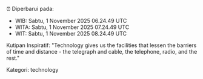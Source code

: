 ⏰ Diperbarui pada:
- WIB: Sabtu, 1 November 2025 06.24.49 UTC
- WITA: Sabtu, 1 November 2025 07.24.49 UTC
- WIT: Sabtu, 1 November 2025 08.24.49 UTC

Kutipan Inspiratif:
"Technology gives us the facilities that lessen the barriers of time and distance - the telegraph and cable, the telephone, radio, and the rest."


Kategori: technology


